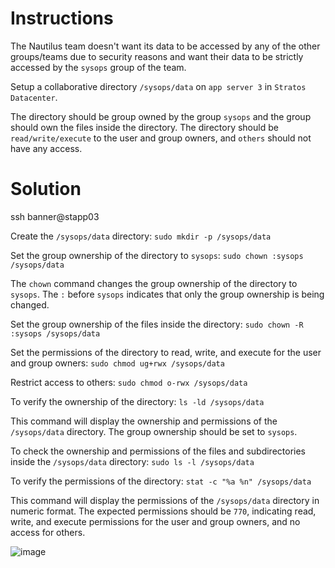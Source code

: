# Instructions

The Nautilus team doesn't want its data to be accessed by any of the other groups/teams due to security reasons and want their data to be 
strictly accessed by the `sysops` group of the team.

Setup a collaborative directory `/sysops/data` on `app server 3` in `Stratos Datacenter`.

The directory should be group owned by the group `sysops` and the group should own the files inside the directory. The directory should be `read/write/execute` to the user and group owners, and `others` should not have any access.

# Solution

ssh banner@stapp03

Create the `/sysops/data` directory: `sudo mkdir -p /sysops/data`

Set the group ownership of the directory to `sysops`: `sudo chown :sysops /sysops/data`

The `chown` command changes the group ownership of the directory to `sysops`. The `:` before `sysops` indicates that only the group ownership is being changed.

Set the group ownership of the files inside the directory: `sudo chown -R :sysops /sysops/data`

Set the permissions of the directory to read, write, and execute for the user and group owners: `sudo chmod ug+rwx /sysops/data`

Restrict access to others: `sudo chmod o-rwx /sysops/data`

To verify the ownership of the directory: `ls -ld /sysops/data`

This command will display the ownership and permissions of the `/sysops/data` directory. The group ownership should be set to `sysops`.

To check the ownership and permissions of the files and subdirectories inside the `/sysops/data` directory: `sudo ls -l /sysops/data`

To verify the permissions of the directory: `stat -c "%a %n" /sysops/data`

This command will display the permissions of the `/sysops/data` directory in numeric format. The expected permissions should be `770`, indicating read, write, and execute permissions for the user and group owners, and no access for others.

![image](https://github.com/janaom/KodeKloud-Engineer-2.0/assets/83917694/213ee95e-631e-448a-b373-438c5e807ebf)

